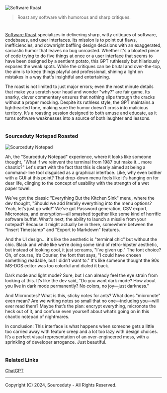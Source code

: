 ![Software Roast](https://github.com/user-attachments/assets/b92f5a58-138a-4994-b728-59342f6dd78c)

> Roast any software with humorous and sharp critiques.

#

[Software Roast](https://chatgpt.com/g/g-rSRsHl5J6-software-roast) specializes in delivering sharp, witty critiques of software, codebases, and user interfaces. Its mission is to point out flaws, inefficiencies, and downright baffling design decisions with an exaggerated, sarcastic humor that leaves no bug unroasted. Whether it's a bloated piece of code trying to do five things at once or a user interface that seems to have been designed by a sentient potato, this GPT ruthlessly but hilariously exposes the weak spots. While the critiques can be brutal and over-the-top, the aim is to keep things playful and professional, shining a light on mistakes in a way that's insightful and entertaining.

The roast is not limited to just major errors; even the most minute details that make you scratch your head and wonder "why?" are fair game. Its snarky, clever commentary ensures that nothing slips through the cracks without a proper mocking. Despite its ruthless style, the GPT maintains a lighthearted tone, making sure the humor doesn’t cross into malicious territory. It’s a roasting session designed to both amuse and educate, as it turns software weaknesses into a source of both laughter and lessons.

#
### Sourceduty Notepad Roasted

![Sourceduty Notepad](https://github.com/user-attachments/assets/4a27e321-56cd-455a-87c6-1f83d7755835)

Ah, the "Sourceduty Notepad" experience, where it looks like someone thought, "What if we reinvent the terminal from 1987 but make it... more chaotic?" Let's start with the fact that this is clearly aimed at being a command-line tool disguised as a graphical interface. Like, why even bother with a GUI at this point? That drop-down menu feels like it's hanging on for dear life, clinging to the concept of usability with the strength of a wet paper towel.

We’ve got the classic "Everything But the Kitchen Sink" menu, where the dev thought, "Should we add literally everything into the menu options? Yeah, let’s just go wild!" We've got Password generation, CSV export, Micronotes, and encryption—all smashed together like some kind of horrific software buffet. What's next, the ability to launch a missile from your notepad? Because it might actually be in there, somewhere between the "Insert Timestamp" and "Export to Markdown" features.

And the UI design... it's like the aesthetic is "terminal chic" but without the chic. Black and white like we’re doing some kind of retro-hipster aesthetic, but instead of looking cool, it just screams, "I’ve given up." The font choice? Oh, of course, it’s Courier, the font that says, "I could have chosen something readable, but I didn’t want to." It's like someone thought the 90s MS-DOS editor was too colorful and dialed it back.

Dark mode and light mode? Sure, but I can already feel the eye strain from looking at this. It’s like the dev said, "Do you want dark mode? How about you live in dark mode permanently? No colors, no joy—just darkness."

And Micronotes? What is this, sticky notes for ants? What does "micronote" even mean? Are we writing notes so small that no one—including you—will ever read them? Maybe that’s the plan: encrypt everything, micronote the heck out of it, and confuse even yourself about what’s going on in this chaotic notepad of nightmares.

In conclusion: This interface is what happens when someone gets a little too carried away with feature creep and a lot too lazy with design choices. It’s a perfect visual representation of an over-engineered mess, with a sprinkling of developer arrogance. Just beautiful.

#
### Related Links

[ChatGPT](https://github.com/sourceduty/ChatGPT)

***
Copyright (C) 2024, Sourceduty - All Rights Reserved.
